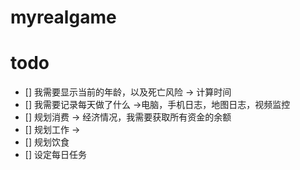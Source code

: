# myrealgame
# todo
- [] 我需要显示当前的年龄，以及死亡风险 -> 计算时间
- [] 我需要记录每天做了什么 ->电脑，手机日志，地图日志，视频监控
- [] 规划消费 -> 经济情况，我需要获取所有资金的余额
- [] 规划工作 -> 
- [] 规划饮食
- [] 设定每日任务